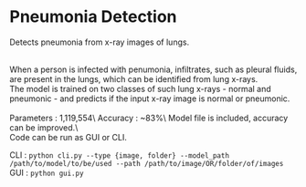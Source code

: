 # Pneumonia Detection

Detects pneumonia from x-ray images of lungs.

<br />
When a person is infected with penumonia, infiltrates, such as pleural fluids, are present in the lungs, which can be identified from lung x-rays. <br />
The model is trained on two classes of such lung x-rays - normal and pneumonic - and predicts if the input x-ray image is normal or pneumonic. <br />

<br />
Parameters : 1,119,554\
Accuracy : ~83%\
Model file is included, accuracy can be improved.\

<br />
Code can be run as GUI or CLI.

CLI : `python cli.py --type {image, folder} --model_path /path/to/model/to/be/used --path /path/to/image/OR/folder/of/images` <br />
GUI : `python gui.py`
